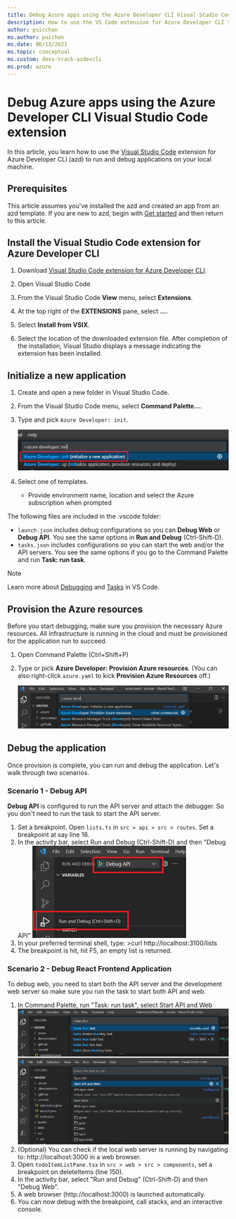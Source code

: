 ```yaml
---
title: Debug Azure apps using the Azure Developer CLI Visual Studio Code extension
description: How to use the VS Code extension for Azure Developer CLI to run and debug locally.
author: puicchan
ms.author: puichan
ms.date: 06/13/2021
ms.topic: conceptual
ms.custom: devx-track-azdevcli
ms.prod: azure
---
```

# Debug Azure apps using the Azure Developer CLI Visual Studio Code extension

In this article, you learn how to use the [Visual Studio Code](https://code.visualstudio.com/docs) extension for Azure Developer CLI (azd) to run and debug applications on your local machine.

## Prerequisites

This article assumes you've installed the azd  and created an app from an azd template. If you are new to azd, begin with [Get started](get-started.md) and then return to this article.

## Install the Visual Studio Code extension for Azure Developer CLI

1. Download [Visual Studio Code extension for Azure Developer CLI](https://azuresdkreleasepreview.blob.core.windows.net/azd/vscode/latest/azure-dev-latest.vsix).

1. Open Visual Studio Code

1. From the Visual Studio Code **View** menu, select **Extensions**.

1. At the top right of the **EXTENSIONS** pane, select **...**.

1. Select **Install from VSIX**.

1. Select the location of the downloaded extension file. After completion of the installation, Visual Studio displays a message indicating the extension has been installed.

## Initialize a new application

1. Create and open a new folder in Visual Studio Code.

1. From the Visual Studio Code menu, select **Command Palette...**.

1. Type and pick `Azure Developer: init`.

    !["Visual Studio Code extension option to initialize a new application"](media/how-to-use-vscode-extension-to-debug-locally/cmd-init.png)

1. Select one of templates.
    - Provide environment name, location and select the Azure subscription when prompted

The following files are included in the .vscode folder:

- `launch.json` includes debug configurations so you can **Debug Web** or **Debug API**. You see the same options in **Run and Debug** (Ctrl-Shift-D).
- `tasks.json` includes configurations so you can start the web and/or the API servers. You see the same options if you go to the Command Palette and run **Task: run task**.

> [!NOTE]
> Learn more about [Debugging](https://code.visualstudio.com/docs/editor/debugging) and [Tasks](https://code.visualstudio.com/docs/editor/tasks) in VS Code.

## Provision the Azure resources

Before you start debugging, make sure you provision the necessary Azure resources. All infrastructure is running in the cloud and must be provisioned for the application run to succeed. 

1. Open Command Palette (Ctrl+Shift+P)
2. Type or pick **Azure Developer: Provision Azure resources**. (You can also right-click `azure.yaml` to kick **Provision Azure Resources** off.)

    !["Provision"](media/how-to-use-vscode-extension-to-debug-locally/cmd-provision.png)

## Debug the application

Once provision is complete, you can run and debug the application. Let's walk through two scenarios.

### Scenario 1 - Debug API

**Debug API** is configured to run the API server and attach the debugger. So you don't need to run the task to start the API server.

1. Set a breakpoint. Open `lists.ts` in `src > api > src > routes`. Set a breakpoint at say line 16. 
1. In the activity bar, select Run and Debug (Ctrl-Shift-D) and then "Debug API"
!["Debug API"](media/how-to-use-vscode-extension-to-debug-locally/debug-api.png)
1. In your preferred terminal shell, type: >curl http://localhost:3100/lists
1. The breakpoint is hit, hit F5, an empty list is returned.

### Scenario 2 - Debug React Frontend Application

To debug web, you need to start both the API server and the development web server so make sure you run the task to start both API and web.

1. In Command Palette, run "Task: run task", select Start API and Web
!["Run Task"](media/how-to-use-vscode-extension-to-debug-locally/run-task.png)
!["Start API and Web"](media/how-to-use-vscode-extension-to-debug-locally/run-task-api.png)
1. (Optional) You can check if the local web server is running by navigating to: http://localhost:3000 in a web browser.
1. Open `todoItemListPane.tsx` in `src > web > src > components`, set a breakpoint on deleteItems (line 150).
1. In the activity bar, select "Run and Debug" (Ctrl-Shift-D) and then "Debug Web". 
1. A web browser (http://localhost:3000) is launched automatically. 
1. You can now debug with the breakpoint, call stacks, and an interactive console.